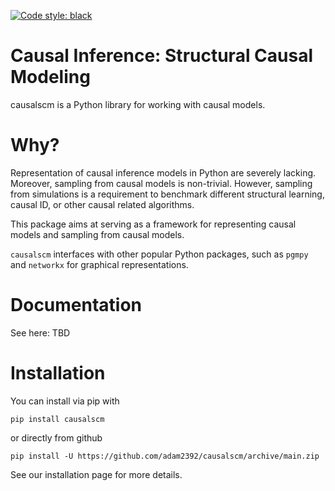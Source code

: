 [![Code style: black](https://img.shields.io/badge/code%20style-black-000000.svg)](https://github.com/psf/black)

# Causal Inference: Structural Causal Modeling

causalscm is a Python library for working with causal models.

# Why?

Representation of causal inference models in Python are severely lacking. Moreover, sampling from causal models is non-trivial. However, sampling from simulations is a requirement to benchmark different structural learning, causal ID, or other causal related algorithms.

This package aims at serving as a framework for representing causal models and sampling from causal models.

``causalscm`` interfaces with other popular Python packages, such as ``pgmpy`` and ``networkx`` for graphical representations.

# Documentation

See here: TBD

# Installation

You can install via pip with

```
pip install causalscm
```

or directly from github


```
pip install -U https://github.com/adam2392/causalscm/archive/main.zip
```

See our installation page for more details.